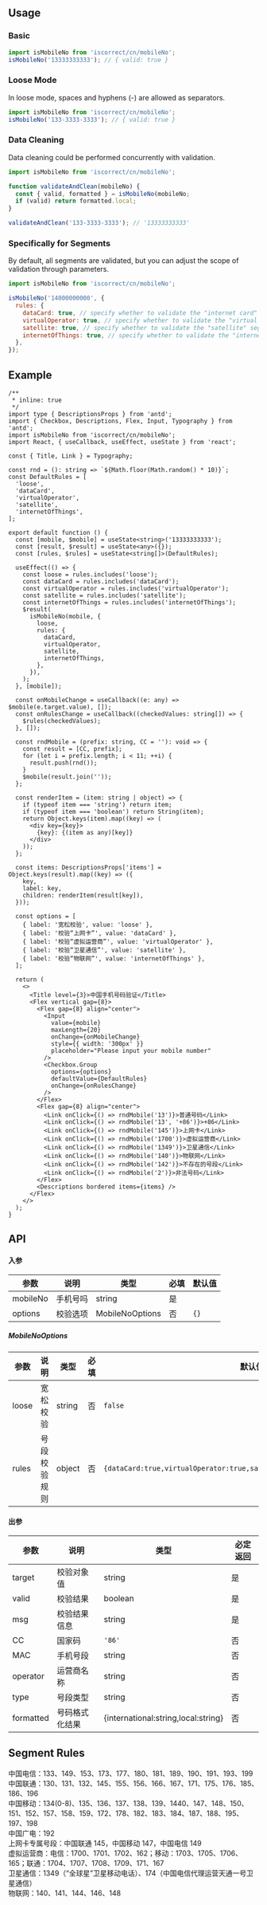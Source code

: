 ## Usage

### Basic

```js
import isMobileNo from 'iscorrect/cn/mobileNo';
isMobileNo('13333333333'); // { valid: true }
```

### Loose Mode

In loose mode, spaces and hyphens (-) are allowed as separators.

```js
import isMobileNo from 'iscorrect/cn/mobileNo';
isMobileNo('133-3333-3333'); // { valid: true }
```

### Data Cleaning

Data cleaning could be performed concurrently with validation.

```js
import isMobileNo from 'iscorrect/cn/mobileNo';

function validateAndClean(mobileNo) {
  const { valid, formatted } = isMobileNo(mobileNo;
  if (valid) return formatted.local;
}

validateAndClean('133-3333-3333'); // '13333333333'
```

### Specifically for Segments

By default, all segments are validated, but you can adjust the scope of validation through parameters.
```js
import isMobileNo from 'iscorrect/cn/mobileNo';

isMobileNo('14000000000', {
  rules: {
    dataCard: true, // specify whether to validate the "internet card" segment.
    virtualOperator: true, // specify whether to validate the "virtual operator" segment.
    satellite: true, // specify whether to validate the "satellite" segment.
    internetOfThings: true, // specify whether to validate the "internet of things" segment.
  },
});
```

## Example

```tsx
/**
 * inline: true
 */
import type { DescriptionsProps } from 'antd';
import { Checkbox, Descriptions, Flex, Input, Typography } from 'antd';
import isMobileNo from 'iscorrect/cn/mobileNo';
import React, { useCallback, useEffect, useState } from 'react';

const { Title, Link } = Typography;

const rnd = (): string => `${Math.floor(Math.random() * 10)}`;
const DefaultRules = [
  'loose',
  'dataCard',
  'virtualOperator',
  'satellite',
  'internetOfThings',
];

export default function () {
  const [mobile, $mobile] = useState<string>('13333333333');
  const [result, $result] = useState<any>({});
  const [rules, $rules] = useState<string[]>(DefaultRules);

  useEffect(() => {
    const loose = rules.includes('loose');
    const dataCard = rules.includes('dataCard');
    const virtualOperator = rules.includes('virtualOperator');
    const satellite = rules.includes('satellite');
    const internetOfThings = rules.includes('internetOfThings');
    $result(
      isMobileNo(mobile, {
        loose,
        rules: {
          dataCard,
          virtualOperator,
          satellite,
          internetOfThings,
        },
      }),
    );
  }, [mobile]);

  const onMobileChange = useCallback((e: any) => $mobile(e.target.value), []);
  const onRulesChange = useCallback((checkedValues: string[]) => {
    $rules(checkedValues);
  }, []);

  const rndMobile = (prefix: string, CC = ''): void => {
    const result = [CC, prefix];
    for (let i = prefix.length; i < 11; ++i) {
      result.push(rnd());
    }
    $mobile(result.join(''));
  };

  const renderItem = (item: string | object) => {
    if (typeof item === 'string') return item;
    if (typeof item === 'boolean') return String(item);
    return Object.keys(item).map((key) => (
      <div key={key}>
        {key}: {(item as any)[key]}
      </div>
    ));
  };

  const items: DescriptionsProps['items'] = Object.keys(result).map((key) => ({
    key,
    label: key,
    children: renderItem(result[key]),
  }));

  const options = [
    { label: '宽松校验', value: 'loose' },
    { label: '校验“上网卡”', value: 'dataCard' },
    { label: '校验“虚拟运营商”', value: 'virtualOperator' },
    { label: '校验“卫星通信”', value: 'satellite' },
    { label: '校验“物联网”', value: 'internetOfThings' },
  ];

  return (
    <>
      <Title level={3}>中国手机号码验证</Title>
      <Flex vertical gap={8}>
        <Flex gap={8} align="center">
          <Input
            value={mobile}
            maxLength={20}
            onChange={onMobileChange}
            style={{ width: '300px' }}
            placeholder="Please input your mobile number"
          />
          <Checkbox.Group
            options={options}
            defaultValue={DefaultRules}
            onChange={onRulesChange}
          />
        </Flex>
        <Flex gap={8} align="center">
          <Link onClick={() => rndMobile('13')}>普通号码</Link>
          <Link onClick={() => rndMobile('13', '+86')}>+86</Link>
          <Link onClick={() => rndMobile('145')}>上网卡</Link>
          <Link onClick={() => rndMobile('1700')}>虚拟运营商</Link>
          <Link onClick={() => rndMobile('1349')}>卫星通信</Link>
          <Link onClick={() => rndMobile('140')}>物联网</Link>
          <Link onClick={() => rndMobile('142')}>不存在的号段</Link>
          <Link onClick={() => rndMobile('2')}>非法号码</Link>
        </Flex>
        <Descriptions bordered items={items} />
      </Flex>
    </>
  );
}
```

## API

#### 入参

| 参数     | 说明     | 类型            | 必填 | 默认值 |
| -------- | -------- | --------------- | ---- | ------ |
| mobileNo | 手机号吗 | string          | 是   |        |
| options  | 校验选项 | MobileNoOptions | 否   | `{}`   |

##### MobileNoOptions

| 参数  | 说明         | 类型   | 必填 | 默认值                                                                      |
| ----- | ------------ | ------ | ---- | --------------------------------------------------------------------------- |
| loose | 宽松校验     | string | 否   | `false`                                                                     |
| rules | 号段校验规则 | object | 否   | `{dataCard:true,virtualOperator:true,satellite:true,internetOfThings:true}` |

#### 出参

| 参数      | 说明           | 类型                                | 必定返回 |
| --------- | -------------- | ----------------------------------- | -------- |
| target    | 校验对象值     | string                              | 是       |
| valid     | 校验结果       | boolean                             | 是       |
| msg       | 校验结果信息   | string                              | 是       |
| CC        | 国家码         | `'86'`                              | 否       |
| MAC       | 手机号段       | string                              | 否       |
| operator  | 运营商名称     | string                              | 否       |
| type      | 号段类型       | string                              | 否       |
| formatted | 号码格式化结果 | {international:string,local:string} | 否       |

## Segment Rules

中国电信：133、149、153、173、177、180、181、189、190、191、193、199<br/>
中国联通：130、131、132、145、155、156、166、167、171、175、176、185、186、196<br/>
中国移动：134(0-8)、135、136、137、138、139、1440、147、148、150、151、152、157、158、159、172、178、182、183、184、187、188、195、197、198<br/>
中国广电：192<br/>
上网卡专属号段：中国联通 145，中国移动 147，中国电信 149<br/>
虚拟运营商：电信：1700、1701、1702、162；移动：1703、1705、1706、165；联通：1704、1707、1708、1709、171、167<br/>
卫星通信：1349（“全球星”卫星移动电话）、174（中国电信代理运营天通一号卫星通信）<br/>
物联网：140、141、144、146、148
